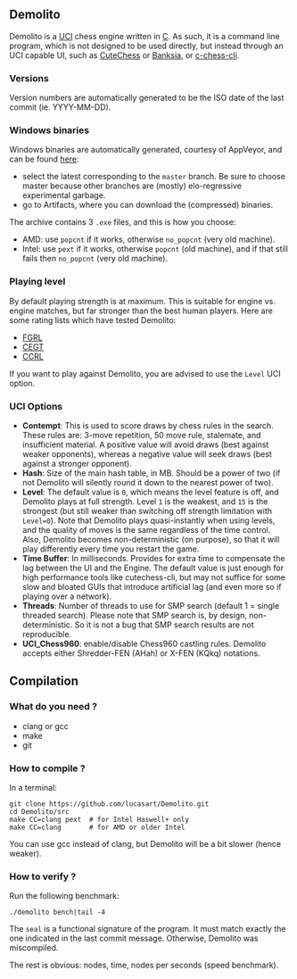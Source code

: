 ## Demolito

Demolito is a [UCI](http://www.shredderchess.com/chess-info/features/uci-universal-chess-interface.html)
chess engine written in [C](https://en.wikipedia.org/wiki/C_(programming_language)). As such, it is
a command line program, which is not designed to be used directly, but instead through an UCI capable
UI, such as [CuteChess](http://github.com/cutechess/cutechess.git) or [Banksia](https://banksiagui.com/),
or [c-chess-cli](https://github.com/lucasart/c-chess-cli.git).

### Versions

Version numbers are automatically generated to be the ISO date of the last commit (ie. YYYY-MM-DD).

### Windows binaries

Windows binaries are automatically generated, courtesy of AppVeyor, and can be found
[here](https://ci.appveyor.com/project/lucasart/demolito/history):
- select the latest corresponding to the `master` branch. Be sure to choose master because other
branches are (mostly) elo-regressive experimental garbage.
- go to Artifacts, where you can download the (compressed) binaries.

The archive contains 3 `.exe` files, and this is how you choose:
- AMD: use `popcnt` if it works, otherwise `no_popcnt` (very old machine).
- Intel: use `pext` if it works, otherwise `popcnt` (old machine), and if that still fails then
`no_popcnt` (very old machine).

### Playing level

By default playing strength is at maximum. This is suitable for engine vs. engine matches, but far
stronger than the best human players. Here are some rating lists which have tested Demolito:
- [FGRL](http://fastgm.de/)
- [CEGT](http://www.cegt.net/)
- [CCRL](http://www.computerchess.org.uk/ccrl/)

If you want to play against Demolito, you are advised to use the `Level` UCI option.

### UCI Options

- **Contempt**: This is used to score draws by chess rules in the search. These rules are: 3-move
repetition, 50 move rule, stalemate, and insufficient material. A positive value will avoid draws
(best against weaker opponents), whereas a negative value will seek draws (best against a stronger opponent).
- **Hash**: Size of the main hash table, in MB. Should be a power of two (if not Demolito will
silently round it down to the nearest power of two).
- **Level**: The default value is `0`, which means the level feature is off, and Demolito plays at
full strength. Level `1` is the weakest, and `15` is the strongest (but still weaker than switching
off strength limitation with `Level=0`). Note that Demolito plays quasi-instantly when using levels,
and the quality of moves is the same regardless of the time control. Also, Demolito becomes
non-deterministic (on purpose), so that it will play differently every time you restart the game.
- **Time Buffer**: In milliseconds. Provides for extra time to compensate the lag between the UI and
the Engine. The default value is just enough for high performance tools like cutechess-cli, but may
not suffice for some slow and bloated GUIs that introduce artificial lag (and even more so if
playing over a network).
- **Threads**: Number of threads to use for SMP search (default 1 = single threaded search). Please
note that SMP search is, by design, non-deterministic. So it is not a bug that SMP search results
are not reproducible.
- **UCI_Chess960**: enable/disable Chess960 castling rules. Demolito accepts either Shredder-FEN
(AHah) or X-FEN (KQkq) notations.

## Compilation

### What do you need ?

- clang or gcc
- make
- git

### How to compile ?

In a terminal:
```
git clone https://github.com/lucasart/Demolito.git
cd Demolito/src
make CC=clang pext  # for Intel Haswell+ only
make CC=clang       # for AMD or older Intel
```
You can use gcc instead of clang, but Demolito will be a bit slower (hence weaker).

### How to verify ?

Run the following benchmark:
```
./demolito bench|tail -4
```
The `seal` is a functional signature of the program. It must match exactly the one indicated in the
last commit message. Otherwise, Demolito was miscompiled.

The rest is obvious: nodes, time, nodes per seconds (speed benchmark).
